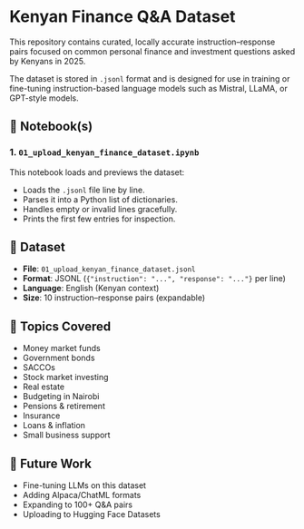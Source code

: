 # Kenyan Finance Q&A Dataset

This repository contains curated, locally accurate instruction–response pairs focused on common personal finance and investment questions asked by Kenyans in 2025.

The dataset is stored in `.jsonl` format and is designed for use in training or fine-tuning instruction-based language models such as Mistral, LLaMA, or GPT-style models.

## 📘 Notebook(s)

### 1. `01_upload_kenyan_finance_dataset.ipynb`
This notebook loads and previews the dataset:
- Loads the `.jsonl` file line by line.
- Parses it into a Python list of dictionaries.
- Handles empty or invalid lines gracefully.
- Prints the first few entries for inspection.

## 📁 Dataset

- **File**: `01_upload_kenyan_finance_dataset.jsonl`
- **Format**: JSONL (`{"instruction": "...", "response": "..."}` per line)
- **Language**: English (Kenyan context)
- **Size**: 10 instruction–response pairs (expandable)

## 🧠 Topics Covered

- Money market funds
- Government bonds
- SACCOs
- Stock market investing
- Real estate
- Budgeting in Nairobi
- Pensions & retirement
- Insurance
- Loans & inflation
- Small business support

## 🔧 Future Work

- Fine-tuning LLMs on this dataset
- Adding Alpaca/ChatML formats
- Expanding to 100+ Q&A pairs
- Uploading to Hugging Face Datasets

